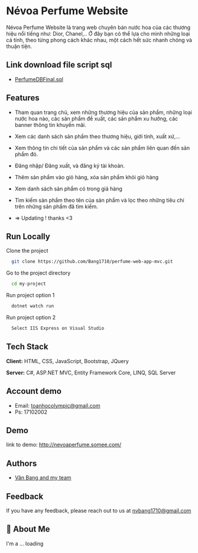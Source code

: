 # Névoa Perfume Website
Névoa Perfume Website là trang web chuyên bán nước hoa của các thương hiệu nổi tiếng như: Dior, Chanel,.. Ở đây bạn có thể lựa cho mình những loại cá tính, theo từng phong cách khác nhau, một cách hết sức nhanh chóng và thuận tiện.

## Link download file script sql

 - [PerfumeDBFinal.sql](https://drive.google.com/file/d/1SqiLSF0YRoC_z3S21LEYZrTxUS6LxKIc/view?usp=sharing)

 ## Features
- Tham quan trang chủ, xem những thương hiệu của sản phẩm, những loại nước hoa nào, các sản phẩm đề xuất, các sản phẩm xu hướng, các banner thông tin khuyến mãi.
- Xem các danh sách sản phẩm theo thương hiệu, giới tính, xuất xứ,...
- Xem thông tin chi tiết của sản phẩm và các sản phẩm liên quan đến sản phẩm đó.
- Đăng nhập/ Đăng xuất, và đăng ký tài khoản.
- Thêm sản phẩm vào giỏ hàng, xóa sản phẩm khỏi giỏ hàng
- Xem danh sách sản phẩm có trong giả hàng
- Tìm kiếm sản phẩm theo tên của sản phẩm và lọc theo những tiêu chí trên những sản phẩm đã tìm kiếm.

- =>  Updating ! thanks <3

## Run Locally

Clone the project

```bash
  git clone https://github.com/Bang1710/perfume-web-app-mvc.git
```

Go to the project directory

```bash
  cd my-project
```

Run project option 1

```bash
  dotnet watch run
```

Run project option 2
```bash
  Select IIS Express on Visual Studio
```
 
## Tech Stack

**Client:** HTML, CSS, JavaScript, Bootstrap, JQuery

**Server:** C#, ASP.NET MVC, Entity Framework Core, LINQ, SQL Server


## Account demo

- Email: toanhocolympic@gmail.com
- Ps: 17102002


## Demo

link to demo: http://nevoaperfume.somee.com/


## Authors

- [Văn Bang and my team](https://github.com/Bang1710)


## Feedback

If you have any feedback, please reach out to us at nvbang1710@gmail.com


## 🚀 About Me
I'm a ... loading



